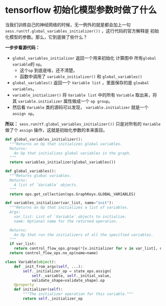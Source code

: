 # tensorflow 初始化模型参数时做了什么

当我们训练自己的神经网络的时候，无一例外的就是都会加上一句 `sess.run(tf.global_variables_initializer())` ，这行代码的官方解释是 初始化模型的参数。那么，它到底做了些什么？



**一步步看源代码：**

* `global_variables_initializer` 返回一个用来初始化 计算图中 所有`global variable`的 `op`。
  *  这个`op` 到底是啥，还不清楚。
  * 函数中调用了 `variable_initializer()` 和 `global_variables()`
* `global_variables()` 返回一个 `Variable list` ，里面保存的是 `gloabal variables`。
* `variable_initializer()` 将 `Variable list` 中的所有 `Variable` 取出来，将其 `variable.initializer` 属性做成一个 `op group`。
* 然后看 `Variable` 类的源码可以发现， `variable.initializer` 就是一个 `assign op`。



**所以：** `sess.run(tf.global_variables_initializer())` 只是对所有的 `Variable` 做了个 `assign` 操作，这就是初始化参数的本来面目。

```python
def global_variables_initializer():
  """Returns an Op that initializes global variables.
  Returns:
    An Op that initializes global variables in the graph.
  """
  return variables_initializer(global_variables())

def global_variables():
  """Returns global variables.
  Returns:
    A list of `Variable` objects.
  """
  return ops.get_collection(ops.GraphKeys.GLOBAL_VARIABLES)

def variables_initializer(var_list, name="init"):
  """Returns an Op that initializes a list of variables.
  Args:
    var_list: List of `Variable` objects to initialize.
    name: Optional name for the returned operation.

  Returns:
    An Op that run the initializers of all the specified variables.
  """
  if var_list:
    return control_flow_ops.group(*[v.initializer for v in var_list], name=name)
  return control_flow_ops.no_op(name=name)
```



```python
class Variable(object):
    def _init_from_args(self, ...):
        self._initializer_op = state_ops.assign(
            self._variable, self._initial_value,
            validate_shape=validate_shape).op
    @property
    def initializer(self):
        """The initializer operation for this variable."""
        return self._initializer_op
```



